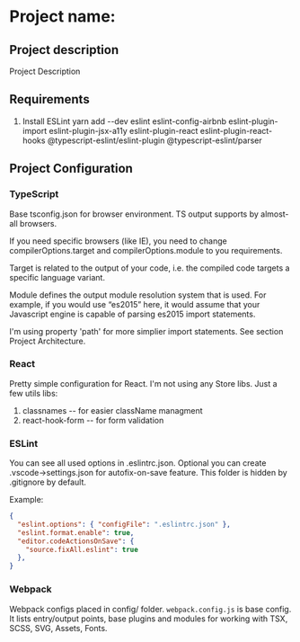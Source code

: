 # Project name: <ProjectName>

## Project description
Project Description


## Requirements
1. Install ESLint 
yarn add --dev eslint eslint-config-airbnb eslint-plugin-import eslint-plugin-jsx-a11y eslint-plugin-react eslint-plugin-react-hooks @typescript-eslint/eslint-plugin @typescript-eslint/parser


## Project Configuration

### TypeScript

Base tsconfig.json for browser environment. 
TS output supports by almost-all browsers. 

If you need specific browsers (like IE), you need to change compilerOptions.target and compilerOptions.module to you requirements.

Target is related to the output of your code, i.e. the compiled code targets a specific language variant.

Module defines the output module resolution system that is used. For example, if you would use “es2015” here, it would assume that your Javascript engine is capable of parsing es2015 import statements.

I'm using property 'path' for more simplier import statements. See section Project Architecture.


### React 

Pretty simple configuration for React.
I'm not using any Store libs. Just a few utils libs:
1. classnames -- for easier className managment
2. react-hook-form -- for form validation


### ESLint

You can see all used options in .eslintrc.json.
Optional you can create .vscode->settings.json for autofix-on-save feature. This folder is hidden by .gitignore by default.

Example:
```json
{
  "eslint.options": { "configFile": ".eslintrc.json" },
  "eslint.format.enable": true,
  "editor.codeActionsOnSave": {
    "source.fixAll.eslint": true
  },
}
```

### Webpack

Webpack configs placed in config/ folder.
`webpack.config.js` is base config. It lists entry/output points, base plugins and modules for working with TSX, SCSS, SVG, Assets, Fonts.

